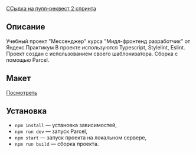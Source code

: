 [ССыдка на пулл-реквест 2 спринта](<https://github.com/MasterOfMenace/middle.messenger.praktikum.yandex/pull/2>)
## Описание

Учебный проект "Мессенджер" курса "Мидл-фронтенд разработчик" от Яндекс.Практикум
В проекте используются Typescript, Stylelint, Eslint. Проект создан с использованием своего шаблонизатора. Сборка с помощью Parcel.

## Макет

[Посмотреть](<https://www.figma.com/file/68niuST0lFqB5shApOOYWj/Chat-(Copy)?node-id=0%3A1>)

## Установка

- `npm install` — установка зависимостей,
- `npm run dev` — запуск Parcel,
- `npm start` — запуск проекта на локальном сервере,
- `npm run build` — сборка проекта.
